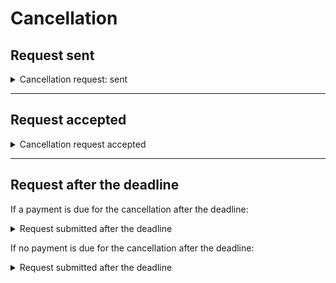 # Cancellation

## Request sent

<details>

<summary>Cancellation request: sent</summary>

**🖋 Title of the message:** We have received your cancellation request

🗒 **Text of the message**: 

We have received your  <mark style="color:purple;">{object}</mark> cancellation request for the service.

For more information, \[visit this website](URL).

**🪄 Button**: n/a

***

**Recipients:** Citizens who have submitted a cancellation request.

**When to send it:** When the citizen sends a cancellation request.

**User story:** As a citizen, I want to receive communications about the status of my request.

</details>

***

## Request accepted 

<details>

<summary>Cancellation request accepted</summary>

**🖋 Title of the message:** You have canceled <mark style="color:purple;">{object}</mark>

🗒 **Text of the message**: 

Your cancellation request for <mark style="color:purple;">{object}</mark> for the service has been accepted.

For more information, \[visit this website](URL).

**🪄 Button**: n/a

***

**Recipients:** Citizens who have submitted a cancellation request

**When to send it:** When the cancellation request is accepted by the institution

**User story:** As a citizen, I want to receive communications about the outcome of my request

</details>

***

## Request after the deadline

If a payment is due for the cancellation after the deadline: 

<details>

<summary>Request submitted after the deadline</summary>

🖋 **Title of the message**: You have a new payment notice

🗒 **Text of the message**: 

There is a payment notice for \<first and last name> regarding \<reason>.  

**Amount due**: €\<00.00> 

**Due date**: \<dd/mm/yyyy>  

You can pay directly in-app by pressing “See notice”, or using all the payment channels of the pagoPA platform and the other payment methods offered by the Creditor.

If you already made the payment, ignore this message.

For more information or if you need assistance, contact us using the channels located on the service tab.

🪄 **Button**: See notice

***

**Recipients:** Citizens who have submitted a cancellation request.

**When to send it:** When the cancellation request is accepted by the institution but after the set deadline.

**User story:** As a citizen, I want to receive communications about the outcome of my request.

</details>

If no payment is due for the cancellation after the deadline: 

<details>

<summary>Request submitted after the deadline</summary>

🖋 **Title of the message**: You have canceled <mark style="color:purple;">{object}</mark>

🗒 **Text of the message**: 

Your cancellation request for <mark style="color:purple;">{object}</mark> for the service has been accepted, but after the set deadline.

For more information, \[visit this website](URL).

**🪄 Button**: n/a

***

**Recipients:** Citizens who have submitted a cancellation request.

**When to send it:** When the cancellation request is accepted by the institution but after the set deadline.

**User story:** As a citizen, I want to receive communications about the outcome of my request.

</details>

